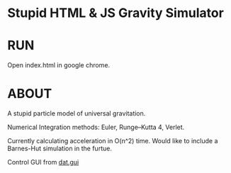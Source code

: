 Stupid HTML & JS Gravity Simulator
==================================

RUN
===

Open index.html in google chrome.


ABOUT
=====

A stupid particle model of universal gravitation.

Numerical Integration methods: Euler, Runge–Kutta 4, Verlet.

Currently calculating acceleration in O(n^2) time.  Would like to include a Barnes-Hut simulation in the furtue.

Control GUI from <a href="https://code.google.com/p/dat-gui/">dat.gui</a>

